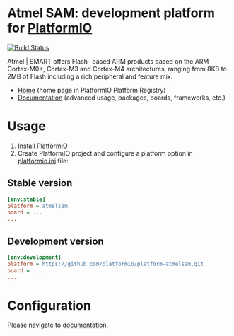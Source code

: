 # Atmel SAM: development platform for [PlatformIO](http://platformio.org)

[![Build Status](https://github.com/platformio/platform-atmelsam/workflows/Examples/badge.svg)](https://github.com/platformio/platform-atmelsam/actions)

Atmel | SMART offers Flash- based ARM products based on the ARM Cortex-M0+, Cortex-M3 and Cortex-M4 architectures, ranging from 8KB to 2MB of Flash including a rich peripheral and feature mix.

* [Home](http://platformio.org/platforms/atmelsam) (home page in PlatformIO Platform Registry)
* [Documentation](http://docs.platformio.org/page/platforms/atmelsam.html) (advanced usage, packages, boards, frameworks, etc.)

# Usage

1. [Install PlatformIO](http://platformio.org)
2. Create PlatformIO project and configure a platform option in [platformio.ini](http://docs.platformio.org/page/projectconf.html) file:

## Stable version

```ini
[env:stable]
platform = atmelsam
board = ...
...
```

## Development version

```ini
[env:development]
platform = https://github.com/platformio/platform-atmelsam.git
board = ...
...
```

# Configuration

Please navigate to [documentation](http://docs.platformio.org/page/platforms/atmelsam.html).
